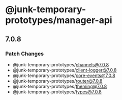 # @junk-temporary-prototypes/manager-api

## 7.0.8

### Patch Changes

- @junk-temporary-prototypes/channels@7.0.8
- @junk-temporary-prototypes/client-logger@7.0.8
- @junk-temporary-prototypes/core-events@7.0.8
- @junk-temporary-prototypes/router@7.0.8
- @junk-temporary-prototypes/theming@7.0.8
- @junk-temporary-prototypes/types@7.0.8
